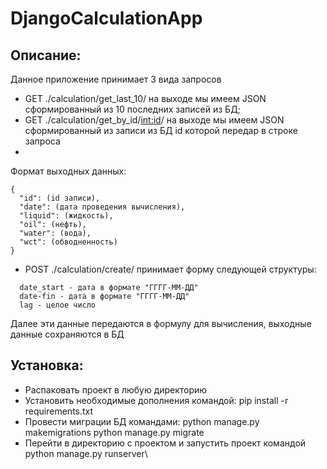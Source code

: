 # DjangoCalculationApp

## Описание:
Данное приложение принимает 3 вида запросов
  - GET ./calculation/get_last_10/ на выходе мы имеем JSON сформированный из 10 последних записей из БД;
  - GET ./calculation/get_by_id/<int:id>/ на выходе мы имеем JSON сформированный из записи из БД id которой передар в строке запроса
  - 
  Формат выходных данных:
  
  ``` 
  {
    "id": (id записи),
    "date": (дата проведения вычисления),
    "liquid": (жидкость),
    "oil": (нефть),
    "water": (вода),
    "wct": (обводненность)
  }
  ```
  
  - POST ./calculation/create/ принимает форму следующей структуры:
  
  ```
    date_start - дата в формате "ГГГГ-ММ-ДД"
    date-fin - дата в формате "ГГГГ-ММ-ДД"
    lag - целое число
  ```
    
   Далее эти данные передаются в формулу для вычисления, выходные данные сохраняются в БД
    
## Установка:
  - Распаковать проект в любую директорию
  - Установить необходимые дополнения командой: pip install -r requirements.txt
  - Провести миграции БД командами: python manage.py makemigrations
                                    python manage.py migrate
  - Перейти в директорию с проектом и запустить проект командой python manage.py runserver\
  

